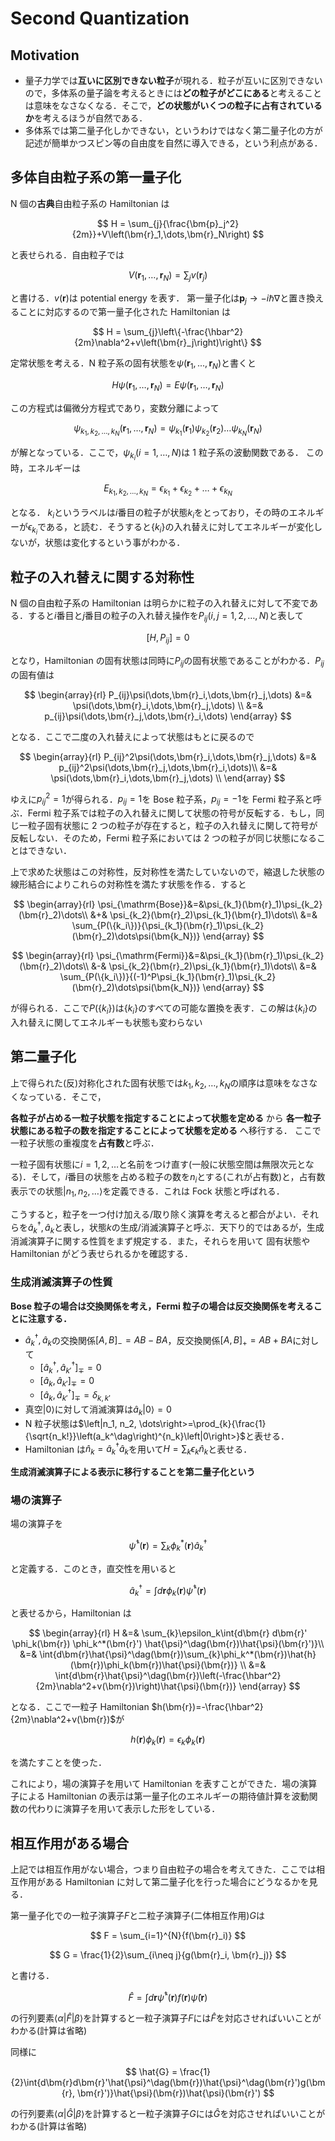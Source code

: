 # Second Quantization

## Motivation

- 量子力学では**互いに区別できない粒子**が現れる．粒子が互いに区別できないので，多体系の量子論を考えるときには**どの粒子がどこにある**と考えることは意味をなさなくなる．そこで，**どの状態がいくつの粒子に占有されているか**を考えるほうが自然である．
- 多体系では第二量子化しかできない，というわけではなく第二量子化の方が記述が簡単かつスピン等の自由度を自然に導入できる，という利点がある．

## 多体自由粒子系の第一量子化

N 個の**古典**自由粒子系の Hamiltonian は

$$
H = \sum_{j}{\frac{\bm{p}_j^2}{2m}}+V\left(\bm{r}_1,\dots,\bm{r}_N\right)
$$

と表せられる．自由粒子では

$$
V\left(\bm{r}_1,\dots,\bm{r}_N\right) = \sum_{j}{v(\bm{r}_j)}
$$

と書ける．$v(\bm{r})$は potential energy を表す．
第一量子化は$\bm{p}_j \rightarrow -i\hbar\nabla$と置き換えることに対応するので第一量子化された Hamiltonian は

$$
H = \sum_{j}\left\{-\frac{\hbar^2}{2m}\nabla^2+v\left(\bm{r}_j\right)\right\}
$$

定常状態を考える．N 粒子系の固有状態を$\psi(\bm{r}_1,...,\bm{r}_N)$と書くと

$$
H \psi(\bm{r}_1,\dots,\bm{r}_N) = E \psi(\bm{r}_1,\dots,\bm{r}_N)
$$

この方程式は偏微分方程式であり，変数分離によって

$$
\psi_{k_1,k_2,\dots,k_N}(\bm{r}_1,\dots,\bm{r}_N) = \psi_{k_1}(\bm{r}_1)\psi_{k_2}(\bm{r}_2)\dots\psi_{k_N}(\bm{r}_N)
$$

が解となっている．ここで，$\psi_{k_i}(i=1,\dots,N)$は 1 粒子系の波動関数である．
この時，エネルギーは

$$
E_{k_1,k_2,\dots,k_N} = \epsilon_{k_1} + \epsilon_{k_2} + \dots + \epsilon_{k_N}
$$

となる．
$k_i$というラベルは$i$番目の粒子が状態$k_i$をとっており，その時のエネルギーが$\epsilon_{k_i}$である，と読む．そうすると$\{k_i\}$の入れ替えに対してエネルギーが変化しないが，状態は変化するという事がわかる．

## 粒子の入れ替えに関する対称性

N 個の自由粒子系の Hamiltonian は明らかに粒子の入れ替えに対して不変である．すると$i$番目と$j$番目の粒子の入れ替え操作を$P_{ij}(i,j=1,2,\dots,N)$と表して

$$
[H, P_{ij}] = 0
$$

となり，Hamiltonian の固有状態は同時に$P_{ij}$の固有状態であることがわかる．$P_{ij}$の固有値は

$$
\begin{array}{rl}
    P_{ij}\psi(\dots,\bm{r}_i,\dots,\bm{r}_j,\dots) &=& \psi(\dots,\bm{r}_i,\dots,\bm{r}_j,\dots) \\
    &=& p_{ij}\psi(\dots,\bm{r}_j,\dots,\bm{r}_i,\dots)
\end{array}
$$

となる．ここで二度の入れ替えによって状態はもとに戻るので

$$
\begin{array}{rl}
    P_{ij}^2\psi(\dots,\bm{r}_i,\dots,\bm{r}_j,\dots)
    &=& p_{ij}^2\psi(\dots,\bm{r}_j,\dots,\bm{r}_i,\dots)\\
    &=& \psi(\dots,\bm{r}_i,\dots,\bm{r}_j,\dots) \\
\end{array}
$$

ゆえに$p_{ij}^2=1$が得られる．$p_{ij}=1$を Bose 粒子系，$p_{ij}=-1$を Fermi 粒子系と呼ぶ．Fermi 粒子系では粒子の入れ替えに関して状態の符号が反転する．もし，同じ一粒子固有状態に 2 つの粒子が存在すると，粒子の入れ替えに関して符号が反転しない．そのため，Fermi 粒子系においては 2 つの粒子が同じ状態になることはできない．

上で求めた状態はこの対称性，反対称性を満たしていないので，縮退した状態の線形結合によりこれらの対称性を満たす状態を作る．すると

$$
\begin{array}{rl}
    \psi_{\mathrm{Bose}}&=&\psi_{k_1}(\bm{r}_1)\psi_{k_2}(\bm{r}_2)\dots\\
    &+& \psi_{k_2}(\bm{r}_2)\psi_{k_1}(\bm{r}_1)\dots\\
    &=& \sum_{P(\{k_i\})}{\psi_{k_1}(\bm{r}_1)\psi_{k_2}(\bm{r}_2)\dots\psi(\bm{k_N})}
\end{array}
$$

$$
\begin{array}{rl}
    \psi_{\mathrm{Fermi}}&=&\psi_{k_1}(\bm{r}_1)\psi_{k_2}(\bm{r}_2)\dots\\
    &-& \psi_{k_2}(\bm{r}_2)\psi_{k_1}(\bm{r}_1)\dots\\
    &=& \sum_{P(\{k_i\})}{(-1)^P\psi_{k_1}(\bm{r}_1)\psi_{k_2}(\bm{r}_2)\dots\psi(\bm{k_N})}
\end{array}
$$

が得られる．ここで$P({\{k_i\}})$は$\{k_i\}$のすべての可能な置換を表す．この解は$\{k_i\}$の入れ替えに関してエネルギーも状態も変わらない

## 第二量子化

上で得られた(反)対称化された固有状態では$k_1, k_2, \dots, k_N$の順序は意味をなさなくなっている．そこで，

**各粒子が占める一粒子状態を指定することによって状態を定める**
から
**各一粒子状態にある粒子の数を指定することによって状態を定める**
へ移行する．
ここで一粒子状態の重複度を**占有数**と呼ぶ．

一粒子固有状態に$i=1,2,\dots$と名前をつけ直す(一般に状態空間は無限次元となる)．そして，$i$番目の状態を占める粒子の数を$n_i$とする(これが占有数)と，占有数表示での状態$\left|n_1, n_2, \dots\right>$を定義できる．これは Fock 状態と呼ばれる．

こうすると，粒子を一つ付け加える/取り除く演算を考えると都合がよい．それらを$\hat{a}_k^\dag, \hat{a}_k$と表し，状態$k$の生成/消滅演算子と呼ぶ．天下り的ではあるが，生成消滅演算子に関する性質をまず規定する．また，それらを用いて 固有状態や Hamiltonian がどう表せられるかを確認する．

### 生成消滅演算子の性質

**Bose 粒子の場合は交換関係を考え，Fermi 粒子の場合は反交換関係を考えることに注意する．**

- $\hat{a}_k^\dag, \hat{a}_k$の交換関係$[A,B]_-=AB-BA$，反交換関係$[A,B]_+=AB+BA$に対して
  - $[\hat{a}^\dag_k, \hat{a}_{k'}^\dag]_\mp=0$
  - $[\hat{a}_k, \hat{a}_{k'}]_\mp=0$
  - $[\hat{a}_k, \hat{a}_{k'}^\dag]_\mp=\delta_{k,k'}$
- 真空$\left|0\right>$に対して消滅演算は$\hat{a}_k\left|0\right>=0$
- N 粒子状態は$\left|n_1, n_2, \dots\right>=\prod_{k}{\frac{1}{\sqrt{n_k!}}\left(a_k^\dag\right)^{n_k}\left|0\right>}$と表せる．
- Hamiltonian は$\hat{n}_k = \hat{a}_k^\dag\hat{a}_k$を用いて$H=\sum_{k}{\epsilon_k \hat{n}_k}$と表せる．

**生成消滅演算子による表示に移行することを第二量子化という**

### 場の演算子

場の演算子を

$$
\hat{\psi}^\dag(\bm{r}) = \sum_{k}{\phi_k^*(\bm{r}) \hat{a}_k^\dag}
$$

と定義する．このとき，直交性を用いると

$$
    \hat{a}_k^\dag = \int{d\bm{r}\phi_k(\bm{r})}\hat{\psi}^\dag(\bm{r})
$$

と表せるから，Hamiltonian は

$$
\begin{array}{rl}
    H &=& \sum_{k}\epsilon_k\int{d\bm{r} d\bm{r}' \phi_k(\bm{r}) \phi_k^*(\bm{r}') \hat{\psi}^\dag(\bm{r})\hat{\psi}(\bm{r}')}\\
    &=& \int{d\bm{r}\hat{\psi}^\dag(\bm{r})\sum_{k}\phi_k^*(\bm{r})\hat{h}(\bm{r})\phi_k(\bm{r})\hat{\psi}(\bm{r})} \\
    &=& \int{d\bm{r}\hat{\psi}^\dag(\bm{r})\left(-\frac{\hbar^2}{2m}\nabla^2+v(\bm{r})\right)\hat{\psi}(\bm{r})}
\end{array}
$$

となる．ここで一粒子 Hamiltonian $h(\bm{r})=-\frac{\hbar^2}{2m}\nabla^2+v(\bm{r})$が

$$
h(\bm{r})\phi_k(\bm{r}) = \epsilon_k \phi_k(\bm{r})
$$

を満たすことを使った．

これにより，場の演算子を用いて Hamiltonian を表すことができた．場の演算子による Hamiltonian の表示は第一量子化のエネルギーの期待値計算を波動関数の代わりに演算子を用いて表示した形をしている．

## 相互作用がある場合

上記では相互作用がない場合，つまり自由粒子の場合を考えてきた．ここでは相互作用がある Hamiltonian に対して第二量子化を行った場合にどうなるかを見る．

第一量子化での一粒子演算子$F$と二粒子演算子(二体相互作用)$G$は

$$
F = \sum_{i=1}^{N}{f(\bm{r}_i)}
$$

$$
G = \frac{1}{2}\sum_{i\neq j}{g(\bm{r}_i, \bm{r}_j)}
$$

と書ける．

$$
    \hat{F} = \int{d\bm{r}\hat{\psi}^\dag(\bm{r})f(\bm{r})}\hat{\psi}(\bm{r})
$$

の行列要素$\left<\alpha\right|\hat{F}\left|\beta\right>$を計算すると一粒子演算子$F$には$\hat{F}$を対応させればいいことがわかる(計算は省略)

同様に

$$
    \hat{G} = \frac{1}{2}\int{d\bm{r}d\bm{r}'\hat{\psi}^\dag(\bm{r})\hat{\psi}^\dag(\bm{r}')g(\bm{r}, \bm{r}')}\hat{\psi}(\bm{r})\hat{\psi}(\bm{r}')
$$

の行列要素$\left<\alpha\right|\hat{G}\left|\beta\right>$を計算すると一粒子演算子$G$には$\hat{G}$を対応させればいいことがわかる(計算は省略)
